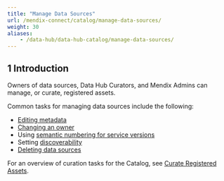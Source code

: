 ```yaml
---
title: "Manage Data Sources"
url: /mendix-connect/catalog/manage-data-sources/
weight: 30
aliases:
    - /data-hub/data-hub-catalog/manage-data-sources/
---
```

## 1 Introduction

Owners of data sources, Data Hub Curators, and Mendix Admins can manage, or curate, registered assets.

Common tasks for managing data sources include the following:

* [Editing metadata](/mendix-connect/catalog/curate/#curate-application)
* [Changing an owner](/mendix-connect/catalog/curate/#changing-owners) 
* Using [semantic numbering for service versions](/refguide/consumed-odata-service/#semantic)
* Setting [discoverability](/mendix-connect/catalog/curate/#discoverability)
* [Deleting data sources](/mendix-connect/catalog/curate/#delete-data-source)

For an overview of curation tasks for the Catalog, see [Curate Registered Assets](/mendix-connect/catalog/curate/).
